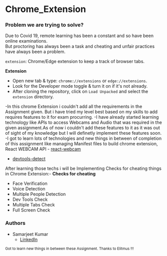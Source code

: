 # Chrome_Extension
### Problem we are trying to solve?

Due to Covid 19, remote learning has been a constant and so have been online examinations. 
<br />
But proctoring has always been a task and cheating and unfair practices have always been a problem.
<br />

`extension`: Chrome/Edge extension to keep a track of browser tabs.


**Extension**

- Open new tab & type: `chrome://extensions` or `edge://extensions`.
- Look for the Developer mode toggle & turn it on if it's not already.
- After cloning the repository, click on `Load Unpacked` and select the `extension` directory.


-In this chrome Extension i couldn't add all the requirements in the Assignment given.
But i have tried my level best based on my skills to add requires features to it for 
exam procurring.
-I have already started learning technology like APIs to access Webcams and Audio that was
required in the given assignment.As of now i couldn't add these features to it as it was out of sight
of my knowledge but I will definetly implement these features soon.
-I got to learn lots of technologies and new things in between of completion of this assignment like 
managing Manifest files to build chrome extension, React WEBCAM API - [react-webcam](https://www.npmjs.com/package/react-webcam)
- [devtools-detect](https://www.npmjs.com/package/devtools-detect)


After learning those techs i will be Implementing Checks for cheating things in Chrome Extension:-
**Checks for cheating**

- Face Verification
- Voice Detection
- Multiple People Detection
- Dev Tools Check
- Multiple Tabs Check
- Full Screen Check


### Authors

- Samarjeet Kumar
  - [LinkedIn](https://www.linkedin.com/in/samarjeet-kumar-8236a0196/)

<sub>Got to learn new things in between these Assignment. Thanks to Elitmus !!! </sub>


